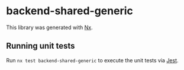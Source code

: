 # backend-shared-generic

This library was generated with [Nx](https://nx.dev).

## Running unit tests

Run `nx test backend-shared-generic` to execute the unit tests via [Jest](https://jestjs.io).
